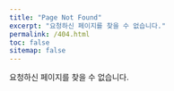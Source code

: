 ```yaml
---
title: "Page Not Found"
excerpt: "요청하신 페이지를 찾을 수 없습니다."
permalink: /404.html
toc: false
sitemap: false
---
```


요청하신 페이지를 찾을 수 없습니다.
